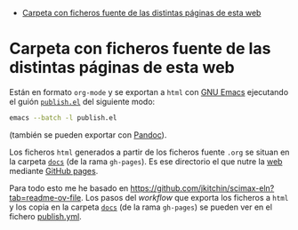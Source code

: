 - [Carpeta con ficheros fuente de las distintas páginas de esta web](#org48deea0)


<a id="org48deea0"></a>

# Carpeta con ficheros fuente de las distintas páginas de esta web

Están en formato `org-mode` y se exportan a `html` con [GNU Emacs](https://www.gnu.org/software/emacs/) ejecutando el guión [`publish.el`](file:///home/marcos/CloudStation/ReposGH/PaginaWeb/statespaceeconometrics-mlearning-rgroup.github.io/publish.el) del siguiente modo:

```bash
emacs --batch -l publish.el
```

(también se pueden exportar con [Pandoc](https://pandoc.org/)).

Los ficheros `html` generados a partir de los ficheros fuente `.org` se situan en la carpeta [`docs`](file:///home/marcos/CloudStation/ReposGH/PaginaWeb/statespaceeconometrics-mlearning-rgroup.github.io/docs/) (de la rama `gh-pages`). Es ese directorio el que nutre la [web](https://statespaceeconometrics-mlearning-rgroup.github.io/) mediante [GitHub pages](https://pages.github.com/).

Para todo esto me he basado en <https://github.com/jkitchin/scimax-eln?tab=readme-ov-file>. Los pasos del *workflow* que exporta los ficheros a `html` y los copia en la carpeta [`docs`](file:///home/marcos/CloudStation/ReposGH/PaginaWeb/statespaceeconometrics-mlearning-rgroup.github.io/docs/) (de la rama `gh-pages`) se pueden ver en el fichero [publish.yml](file:///home/marcos/CloudStation/ReposGH/PaginaWeb/statespaceeconometrics-mlearning-rgroup.github.io/.github/workflows/publish.yml).
